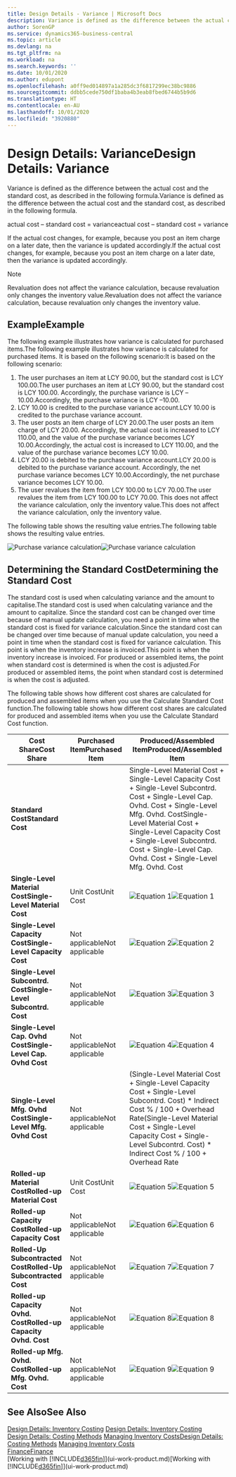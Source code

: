 ```yaml
---
title: Design Details - Variance | Microsoft Docs
description: Variance is defined as the difference between the actual cost and the standard cost, as described in the following formula.
author: SorenGP
ms.service: dynamics365-business-central
ms.topic: article
ms.devlang: na
ms.tgt_pltfrm: na
ms.workload: na
ms.search.keywords: ''
ms.date: 10/01/2020
ms.author: edupont
ms.openlocfilehash: a0ff9ed014897a1a285dc3f6817299ec38bc9886
ms.sourcegitcommit: ddbb5cede750df1baba4b3eab8fbed6744b5b9d6
ms.translationtype: HT
ms.contentlocale: en-AU
ms.lasthandoff: 10/01/2020
ms.locfileid: "3920880"
---
```

# <a name="design-details-variance"></a><span data-ttu-id="64f94-103">Design Details: Variance</span><span class="sxs-lookup"><span data-stu-id="64f94-103">Design Details: Variance</span></span>
<span data-ttu-id="64f94-104">Variance is defined as the difference between the actual cost and the standard cost, as described in the following formula.</span><span class="sxs-lookup"><span data-stu-id="64f94-104">Variance is defined as the difference between the actual cost and the standard cost, as described in the following formula.</span></span>  

 <span data-ttu-id="64f94-105">actual cost – standard cost = variance</span><span class="sxs-lookup"><span data-stu-id="64f94-105">actual cost – standard cost = variance</span></span>  

 <span data-ttu-id="64f94-106">If the actual cost changes, for example, because you post an item charge on a later date, then the variance is updated accordingly.</span><span class="sxs-lookup"><span data-stu-id="64f94-106">If the actual cost changes, for example, because you post an item charge on a later date, then the variance is updated accordingly.</span></span>  

> [!NOTE]  
>  <span data-ttu-id="64f94-107">Revaluation does not affect the variance calculation, because revaluation only changes the inventory value.</span><span class="sxs-lookup"><span data-stu-id="64f94-107">Revaluation does not affect the variance calculation, because revaluation only changes the inventory value.</span></span>  

## <a name="example"></a><span data-ttu-id="64f94-108">Example</span><span class="sxs-lookup"><span data-stu-id="64f94-108">Example</span></span>  
 <span data-ttu-id="64f94-109">The following example illustrates how variance is calculated for purchased items.</span><span class="sxs-lookup"><span data-stu-id="64f94-109">The following example illustrates how variance is calculated for purchased items.</span></span> <span data-ttu-id="64f94-110">It is based on the following scenario:</span><span class="sxs-lookup"><span data-stu-id="64f94-110">It is based on the following scenario:</span></span>  

1.  <span data-ttu-id="64f94-111">The user purchases an item at LCY 90.00, but the standard cost is LCY 100.00.</span><span class="sxs-lookup"><span data-stu-id="64f94-111">The user purchases an item at LCY 90.00, but the standard cost is LCY 100.00.</span></span> <span data-ttu-id="64f94-112">Accordingly, the purchase variance is LCY –10.00.</span><span class="sxs-lookup"><span data-stu-id="64f94-112">Accordingly, the purchase variance is LCY –10.00.</span></span>  
2.  <span data-ttu-id="64f94-113">LCY 10.00 is credited to the purchase variance account.</span><span class="sxs-lookup"><span data-stu-id="64f94-113">LCY 10.00 is credited to the purchase variance account.</span></span>  
3.  <span data-ttu-id="64f94-114">The user posts an item charge of LCY 20.00.</span><span class="sxs-lookup"><span data-stu-id="64f94-114">The user posts an item charge of LCY 20.00.</span></span> <span data-ttu-id="64f94-115">Accordingly, the actual cost is increased to LCY 110.00, and the value of the purchase variance becomes LCY 10.00.</span><span class="sxs-lookup"><span data-stu-id="64f94-115">Accordingly, the actual cost is increased to LCY 110.00, and the value of the purchase variance becomes LCY 10.00.</span></span>  
4.  <span data-ttu-id="64f94-116">LCY 20.00 is debited to the purchase variance account.</span><span class="sxs-lookup"><span data-stu-id="64f94-116">LCY 20.00 is debited to the purchase variance account.</span></span> <span data-ttu-id="64f94-117">Accordingly, the net purchase variance becomes LCY 10.00.</span><span class="sxs-lookup"><span data-stu-id="64f94-117">Accordingly, the net purchase variance becomes LCY 10.00.</span></span>  
5.  <span data-ttu-id="64f94-118">The user revalues the item from LCY 100.00 to LCY 70.00.</span><span class="sxs-lookup"><span data-stu-id="64f94-118">The user revalues the item from LCY 100.00 to LCY 70.00.</span></span> <span data-ttu-id="64f94-119">This does not affect the variance calculation, only the inventory value.</span><span class="sxs-lookup"><span data-stu-id="64f94-119">This does not affect the variance calculation, only the inventory value.</span></span>  

 <span data-ttu-id="64f94-120">The following table shows the resulting value entries.</span><span class="sxs-lookup"><span data-stu-id="64f94-120">The following table shows the resulting value entries.</span></span>  

 <span data-ttu-id="64f94-121">![Purchase variance calculation](media/design_details_inventory_costing_11_purchase_variance.png "Purchase variance calculation")</span><span class="sxs-lookup"><span data-stu-id="64f94-121">![Purchase variance calculation](media/design_details_inventory_costing_11_purchase_variance.png "Purchase variance calculation")</span></span>  

## <a name="determining-the-standard-cost"></a><span data-ttu-id="64f94-122">Determining the Standard Cost</span><span class="sxs-lookup"><span data-stu-id="64f94-122">Determining the Standard Cost</span></span>  
 <span data-ttu-id="64f94-123">The standard cost is used when calculating variance and the amount to capitalise.</span><span class="sxs-lookup"><span data-stu-id="64f94-123">The standard cost is used when calculating variance and the amount to capitalize.</span></span> <span data-ttu-id="64f94-124">Since the standard cost can be changed over time because of manual update calculation, you need a point in time when the standard cost is fixed for variance calculation.</span><span class="sxs-lookup"><span data-stu-id="64f94-124">Since the standard cost can be changed over time because of manual update calculation, you need a point in time when the standard cost is fixed for variance calculation.</span></span> <span data-ttu-id="64f94-125">This point is when the inventory increase is invoiced.</span><span class="sxs-lookup"><span data-stu-id="64f94-125">This point is when the inventory increase is invoiced.</span></span> <span data-ttu-id="64f94-126">For produced or assembled items, the point when standard cost is determined is when the cost is adjusted.</span><span class="sxs-lookup"><span data-stu-id="64f94-126">For produced or assembled items, the point when standard cost is determined is when the cost is adjusted.</span></span>  

 <span data-ttu-id="64f94-127">The following table shows how different cost shares are calculated for produced and assembled items when you use the Calculate Standard Cost function.</span><span class="sxs-lookup"><span data-stu-id="64f94-127">The following table shows how different cost shares are calculated for produced and assembled items when you use the Calculate Standard Cost function.</span></span>  

|<span data-ttu-id="64f94-128">Cost Share</span><span class="sxs-lookup"><span data-stu-id="64f94-128">Cost Share</span></span>|<span data-ttu-id="64f94-129">Purchased Item</span><span class="sxs-lookup"><span data-stu-id="64f94-129">Purchased Item</span></span>|<span data-ttu-id="64f94-130">Produced/Assembled Item</span><span class="sxs-lookup"><span data-stu-id="64f94-130">Produced/Assembled Item</span></span>|  
|----------------|--------------------|------------------------------|  
|<span data-ttu-id="64f94-131">**Standard Cost**</span><span class="sxs-lookup"><span data-stu-id="64f94-131">**Standard Cost**</span></span>||<span data-ttu-id="64f94-132">Single-Level Material Cost + Single-Level Capacity Cost + Single-Level Subcontrd. Cost + Single-Level Cap. Ovhd. Cost + Single-Level Mfg. Ovhd. Cost</span><span class="sxs-lookup"><span data-stu-id="64f94-132">Single-Level Material Cost + Single-Level Capacity Cost + Single-Level Subcontrd. Cost + Single-Level Cap. Ovhd. Cost + Single-Level Mfg. Ovhd. Cost</span></span>|  
|<span data-ttu-id="64f94-133">**Single-Level Material Cost**</span><span class="sxs-lookup"><span data-stu-id="64f94-133">**Single-Level Material Cost**</span></span>|<span data-ttu-id="64f94-134">Unit Cost</span><span class="sxs-lookup"><span data-stu-id="64f94-134">Unit Cost</span></span>|<span data-ttu-id="64f94-135">![Equation 1](media/design_details_inventory_costing_11_equation_1.png "Equation 1")</span><span class="sxs-lookup"><span data-stu-id="64f94-135">![Equation 1](media/design_details_inventory_costing_11_equation_1.png "Equation 1")</span></span>|  
|<span data-ttu-id="64f94-136">**Single-Level Capacity Cost**</span><span class="sxs-lookup"><span data-stu-id="64f94-136">**Single-Level Capacity Cost**</span></span>|<span data-ttu-id="64f94-137">Not applicable</span><span class="sxs-lookup"><span data-stu-id="64f94-137">Not applicable</span></span>|<span data-ttu-id="64f94-138">![Equation 2](media/design_details_inventory_costing_11_equation_2.png "Equation 2")</span><span class="sxs-lookup"><span data-stu-id="64f94-138">![Equation 2](media/design_details_inventory_costing_11_equation_2.png "Equation 2")</span></span>|  
|<span data-ttu-id="64f94-139">**Single-Level Subcontrd. Cost**</span><span class="sxs-lookup"><span data-stu-id="64f94-139">**Single-Level Subcontrd. Cost**</span></span>|<span data-ttu-id="64f94-140">Not applicable</span><span class="sxs-lookup"><span data-stu-id="64f94-140">Not applicable</span></span>|<span data-ttu-id="64f94-141">![Equation 3](media/design_details_inventory_costing_11_equation_3.png "Equation 3")</span><span class="sxs-lookup"><span data-stu-id="64f94-141">![Equation 3](media/design_details_inventory_costing_11_equation_3.png "Equation 3")</span></span>|  
|<span data-ttu-id="64f94-142">**Single-Level Cap. Ovhd Cost**</span><span class="sxs-lookup"><span data-stu-id="64f94-142">**Single-Level Cap. Ovhd Cost**</span></span>|<span data-ttu-id="64f94-143">Not applicable</span><span class="sxs-lookup"><span data-stu-id="64f94-143">Not applicable</span></span>|<span data-ttu-id="64f94-144">![Equation 4](media/design_details_inventory_costing_11_equation_4.png "Equation 4")</span><span class="sxs-lookup"><span data-stu-id="64f94-144">![Equation 4](media/design_details_inventory_costing_11_equation_4.png "Equation 4")</span></span>|  
|<span data-ttu-id="64f94-145">**Single-Level Mfg. Ovhd Cost**</span><span class="sxs-lookup"><span data-stu-id="64f94-145">**Single-Level Mfg. Ovhd Cost**</span></span>|<span data-ttu-id="64f94-146">Not applicable</span><span class="sxs-lookup"><span data-stu-id="64f94-146">Not applicable</span></span>|<span data-ttu-id="64f94-147">(Single-Level Material Cost + Single-Level Capacity Cost + Single-Level Subcontrd. Cost) \* Indirect Cost % / 100 + Overhead Rate</span><span class="sxs-lookup"><span data-stu-id="64f94-147">(Single-Level Material Cost + Single-Level Capacity Cost + Single-Level Subcontrd. Cost) \* Indirect Cost % / 100 + Overhead Rate</span></span>|  
|<span data-ttu-id="64f94-148">**Rolled-up Material Cost**</span><span class="sxs-lookup"><span data-stu-id="64f94-148">**Rolled-up Material Cost**</span></span>|<span data-ttu-id="64f94-149">Unit Cost</span><span class="sxs-lookup"><span data-stu-id="64f94-149">Unit Cost</span></span>|<span data-ttu-id="64f94-150">![Equation 5](media/design_details_inventory_costing_11_equation_5.png "Equation 5")</span><span class="sxs-lookup"><span data-stu-id="64f94-150">![Equation 5](media/design_details_inventory_costing_11_equation_5.png "Equation 5")</span></span>|  
|<span data-ttu-id="64f94-151">**Rolled-up Capacity Cost**</span><span class="sxs-lookup"><span data-stu-id="64f94-151">**Rolled-up Capacity Cost**</span></span>|<span data-ttu-id="64f94-152">Not applicable</span><span class="sxs-lookup"><span data-stu-id="64f94-152">Not applicable</span></span>|<span data-ttu-id="64f94-153">![Equation 6](media/design_details_inventory_costing_11_equation_6.png "Equation 6")</span><span class="sxs-lookup"><span data-stu-id="64f94-153">![Equation 6](media/design_details_inventory_costing_11_equation_6.png "Equation 6")</span></span>|  
|<span data-ttu-id="64f94-154">**Rolled-Up Subcontracted Cost**</span><span class="sxs-lookup"><span data-stu-id="64f94-154">**Rolled-Up Subcontracted Cost**</span></span>|<span data-ttu-id="64f94-155">Not applicable</span><span class="sxs-lookup"><span data-stu-id="64f94-155">Not applicable</span></span>|<span data-ttu-id="64f94-156">![Equation 7](media/design_details_inventory_costing_11_equation_7.png "Equation 7")</span><span class="sxs-lookup"><span data-stu-id="64f94-156">![Equation 7](media/design_details_inventory_costing_11_equation_7.png "Equation 7")</span></span>|  
|<span data-ttu-id="64f94-157">**Rolled-up Capacity Ovhd. Cost**</span><span class="sxs-lookup"><span data-stu-id="64f94-157">**Rolled-up Capacity Ovhd. Cost**</span></span>|<span data-ttu-id="64f94-158">Not applicable</span><span class="sxs-lookup"><span data-stu-id="64f94-158">Not applicable</span></span>|<span data-ttu-id="64f94-159">![Equation 8](media/design_details_inventory_costing_11_equation_8.png "Equation 8")</span><span class="sxs-lookup"><span data-stu-id="64f94-159">![Equation 8](media/design_details_inventory_costing_11_equation_8.png "Equation 8")</span></span>|  
|<span data-ttu-id="64f94-160">**Rolled-up Mfg. Ovhd. Cost**</span><span class="sxs-lookup"><span data-stu-id="64f94-160">**Rolled-up Mfg. Ovhd. Cost**</span></span>|<span data-ttu-id="64f94-161">Not applicable</span><span class="sxs-lookup"><span data-stu-id="64f94-161">Not applicable</span></span>|<span data-ttu-id="64f94-162">![Equation 9](media/design_details_inventory_costing_11_equation_9.png "Equation 9")</span><span class="sxs-lookup"><span data-stu-id="64f94-162">![Equation 9](media/design_details_inventory_costing_11_equation_9.png "Equation 9")</span></span>|  

## <a name="see-also"></a><span data-ttu-id="64f94-163">See Also</span><span class="sxs-lookup"><span data-stu-id="64f94-163">See Also</span></span>  
 <span data-ttu-id="64f94-164">[Design Details: Inventory Costing](design-details-inventory-costing.md) </span><span class="sxs-lookup"><span data-stu-id="64f94-164">[Design Details: Inventory Costing](design-details-inventory-costing.md) </span></span>  
 <span data-ttu-id="64f94-165">[Design Details: Costing Methods](design-details-costing-methods.md) [Managing Inventory Costs](finance-manage-inventory-costs.md)</span><span class="sxs-lookup"><span data-stu-id="64f94-165">[Design Details: Costing Methods](design-details-costing-methods.md) [Managing Inventory Costs](finance-manage-inventory-costs.md)</span></span>  
 [<span data-ttu-id="64f94-166">Finance</span><span class="sxs-lookup"><span data-stu-id="64f94-166">Finance</span></span>](finance.md)  
 <span data-ttu-id="64f94-167">[Working with [!INCLUDE[d365fin](includes/d365fin_md.md)]](ui-work-product.md)</span><span class="sxs-lookup"><span data-stu-id="64f94-167">[Working with [!INCLUDE[d365fin](includes/d365fin_md.md)]](ui-work-product.md)</span></span>

